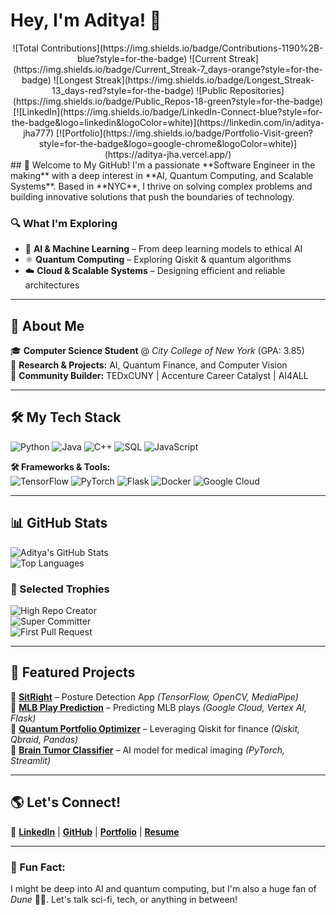 # Hey, I'm Aditya! 👋


<div align="center">
  ![Total Contributions](https://img.shields.io/badge/Contributions-1190%2B-blue?style=for-the-badge)  
  ![Current Streak](https://img.shields.io/badge/Current_Streak-7_days-orange?style=for-the-badge)  
  ![Longest Streak](https://img.shields.io/badge/Longest_Streak-13_days-red?style=for-the-badge)  
  ![Public Repositories](https://img.shields.io/badge/Public_Repos-18-green?style=for-the-badge)
</div>

<div align="center">
  [![LinkedIn](https://img.shields.io/badge/LinkedIn-Connect-blue?style=for-the-badge&logo=linkedin&logoColor=white)](https://linkedin.com/in/aditya-jha777)
  [![Portfolio](https://img.shields.io/badge/Portfolio-Visit-green?style=for-the-badge&logo=google-chrome&logoColor=white)](https://aditya-jha.vercel.app/)
</div>
## 🚀 Welcome to My GitHub!
I'm a passionate **Software Engineer in the making** with a deep interest in **AI, Quantum Computing, and Scalable Systems**. Based in **NYC**, I thrive on solving complex problems and building innovative solutions that push the boundaries of technology. 

### 🔍 What I'm Exploring
- 🧠 **AI & Machine Learning** – From deep learning models to ethical AI
- ⚛ **Quantum Computing** – Exploring Qiskit & quantum algorithms
- ☁️ **Cloud & Scalable Systems** – Designing efficient and reliable architectures

---

## 🏫 About Me
🎓 **Computer Science Student** @ *City College of New York* (GPA: 3.85)  
🔬 **Research & Projects:** AI, Quantum Finance, and Computer Vision  
🎤 **Community Builder:** TEDxCUNY | Accenture Career Catalyst | AI4ALL  

---

## 🛠️ My Tech Stack
![Python](https://img.shields.io/badge/Python-3776AB?style=for-the-badge&logo=python&logoColor=white)
![Java](https://img.shields.io/badge/Java-ED8B00?style=for-the-badge&logo=java&logoColor=white)
![C++](https://img.shields.io/badge/C++-00599C?style=for-the-badge&logo=c%2B%2B&logoColor=white)
![SQL](https://img.shields.io/badge/SQL-4479A1?style=for-the-badge&logo=mysql&logoColor=white)
![JavaScript](https://img.shields.io/badge/JavaScript-F7DF1E?style=for-the-badge&logo=javascript&logoColor=black)

**🛠️ Frameworks & Tools:**  
![TensorFlow](https://img.shields.io/badge/TensorFlow-FF6F00?style=for-the-badge&logo=tensorflow&logoColor=white)
![PyTorch](https://img.shields.io/badge/PyTorch-EE4C2C?style=for-the-badge&logo=pytorch&logoColor=white)
![Flask](https://img.shields.io/badge/Flask-000000?style=for-the-badge&logo=flask&logoColor=white)
![Docker](https://img.shields.io/badge/Docker-2496ED?style=for-the-badge&logo=docker&logoColor=white)
![Google Cloud](https://img.shields.io/badge/Google%20Cloud-4285F4?style=for-the-badge&logo=google-cloud&logoColor=white)

---

## 📊 GitHub Stats
![Aditya's GitHub Stats](https://github-readme-stats.vercel.app/api?username=AJ576&show_icons=true&theme=radical)  
![Top Languages](https://github-readme-stats.vercel.app/api/top-langs/?username=AJ576&layout=compact&theme=radical)  



### 🏅 Selected Trophies
![High Repo Creator](https://img.shields.io/badge/High_Repo_Creator-21pt-brightgreen?style=for-the-badge)  
![Super Committer](https://img.shields.io/badge/Super_Committer-1.2kpt-gold?style=for-the-badge)  
![First Pull Request](https://img.shields.io/badge/First_Pull_Request-8pt-blue?style=for-the-badge)  

---

## 🔬 Featured Projects
📌 [**SitRight**](#) – Posture Detection App _(TensorFlow, OpenCV, MediaPipe)_  
📌 [**MLB Play Prediction**](#) – Predicting MLB plays _(Google Cloud, Vertex AI, Flask)_  
📌 [**Quantum Portfolio Optimizer**](#) – Leveraging Qiskit for finance _(Qiskit, Qbraid, Pandas)_  
📌 [**Brain Tumor Classifier**](#) – AI model for medical imaging _(PyTorch, Streamlit)_  

---

## 🌎 Let's Connect!
🔗 [**LinkedIn**](https://linkedin.com/in/aditya-jha777) | [**GitHub**](https://github.com/AJ576) | [**Portfolio**](#) | [**Resume**](#)

---

### 🧩 Fun Fact: 
I might be deep into AI and quantum computing, but I'm also a huge fan of *Dune* 🌌📖. Let's talk sci-fi, tech, or anything in between!


